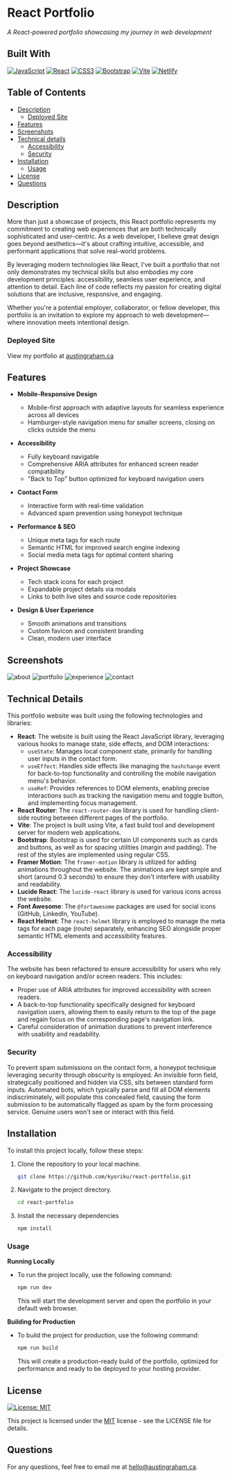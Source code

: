 # React Portfolio
*A React-powered portfolio showcasing my journey in web development*

## Built With
[![JavaScript](https://img.shields.io/badge/JavaScript-F7DF1E.svg?style=for-the-badge&logo=JavaScript&logoColor=black)](https://developer.mozilla.org/en-US/docs/Web/JavaScript)
[![React](https://img.shields.io/badge/React-61DAFB.svg?style=for-the-badge&logo=React&logoColor=black)](https://react.dev/)
[![CSS3](https://img.shields.io/badge/CSS3-1572B6.svg?style=for-the-badge&logo=CSS3&logoColor=white)](https://developer.mozilla.org/en-US/docs/Web/CSS)
[![Bootstrap](https://img.shields.io/badge/bootstrap-%238511FA.svg?style=for-the-badge&logo=bootstrap&logoColor=white)](https://getbootstrap.com/)
[![Vite](https://img.shields.io/badge/vite-%23646CFF.svg?style=for-the-badge&logo=vite&logoColor=white)](https://vitejs.dev/)
[![Netlify](https://img.shields.io/badge/netlify-%23000000.svg?style=for-the-badge&logo=netlify&logoColor=#00C7B7)](https://www.netlify.com/)

## Table of Contents
- [Description](#description)
  - [Deployed Site](#deployed-site)
- [Features](#features)
- [Screenshots](#screenshots)
- [Technical details](#technical-details)
  - [Accessibility](#accessibility)
  - [Security](#security)
- [Installation](#installation)
  - [Usage](#usage)
- [License](#license)
- [Questions](#questions)

## Description
More than just a showcase of projects, this React portfolio represents my commitment to creating web experiences that are both technically sophisticated and user-centric. As a web developer, I believe great design goes beyond aesthetics—it's about crafting intuitive, accessible, and performant applications that solve real-world problems.

By leveraging modern technologies like React, I've built a portfolio that not only demonstrates my technical skills but also embodies my core development principles: accessibility, seamless user experience, and attention to detail. Each line of code reflects my passion for creating digital solutions that are inclusive, responsive, and engaging.

Whether you're a potential employer, collaborator, or fellow developer, this portfolio is an invitation to explore my approach to web development—where innovation meets intentional design.

### Deployed Site
View my portfolio at [austingraham.ca](https://austingraham.ca)

## Features
* **Mobile-Responsive Design**
  * Mobile-first approach with adaptive layouts for seamless experience across all devices
  * Hamburger-style navigation menu for smaller screens, closing on clicks outside the menu

* **Accessibility**
  * Fully keyboard navigable
  * Comprehensive ARIA attributes for enhanced screen reader compatibility
  * "Back to Top" button optimized for keyboard navigation users

* **Contact Form**
  * Interactive form with real-time validation
  * Advanced spam prevention using honeypot technique

* **Performance & SEO**
  * Unique meta tags for each route
  * Semantic HTML for improved search engine indexing
  * Social media meta tags for optimal content sharing

* **Project Showcase**
  * Tech stack icons for each project
  * Expandable project details via modals
  * Links to both live sites and source code repositories

* **Design & User Experience**
  * Smooth animations and transitions
  * Custom favicon and consistent branding
  * Clean, modern user interface

## Screenshots
![about](public/readme-screenshots/about.jpg)
![portfolio](public/readme-screenshots/projects.jpg)
![experience](public/readme-screenshots/experience.jpg)
![contact](public/readme-screenshots/contact.jpg)

## Technical Details
This portfolio website was built using the following technologies and libraries:

* **React**: The website is built using the React JavaScript library, leveraging various hooks to manage state, side effects, and DOM interactions:
   * `useState`: Manages local component state, primarily for handling user inputs in the contact form.
   * `useEffect`: Handles side effects like managing the `hashchange` event for back-to-top functionality and controlling the mobile navigation menu's behavior.
   * `useRef`: Provides references to DOM elements, enabling precise interactions such as tracking the navigation menu and toggle button, and implementing focus management.
* **React Router**: The `react-router-dom` library is used for handling client-side routing between different pages of the portfolio.
* **Vite**: The project is built using Vite, a fast build tool and development server for modern web applications.
* **Bootstrap**: Bootstrap is used for certain UI components such as cards and buttons, as well as for spacing utilities (margin and padding). The rest of the styles are implemented using regular CSS.
* **Framer Motion**: The `framer-motion` library is utilized for adding animations throughout the website. The animations are kept simple and short (around 0.3 seconds) to ensure they don't interfere with usability and readability.
* **Lucide React**: The `lucide-react` library is used for various icons across the website.
* **Font Awesome**: The `@fortawesome` packages are used for social icons (GitHub, LinkedIn, YouTube).
* **React Helmet**: The `react-helmet` library is employed to manage the meta tags for each page (route) separately, enhancing SEO alongside proper semantic HTML elements and accessibility features.

### Accessibility
The website has been refactored to ensure accessibility for users who rely on keyboard navigation and/or screen readers. This includes:

* Proper use of ARIA attributes for improved accessibility with screen readers.
* A back-to-top functionality specifically designed for keyboard navigation users, allowing them to easily return to the top of the page and regain focus on the corresponding page's navigation link.
* Careful consideration of animation durations to prevent interference with usability and readability.

### Security
To prevent spam submissions on the contact form, a honeypot technique leveraging security through obscurity is employed. An invisible form field, strategically positioned and hidden via CSS, sits between standard form inputs. Automated bots, which typically parse and fill all DOM elements indiscriminately, will populate this concealed field, causing the form submission to be automatically flagged as spam by the form processing service. Genuine users won't see or interact with this field.

## Installation
To install this project locally, follow these steps:

1. Clone the repository to your local machine.
    ```bash
    git clone https://github.com/kyoriku/react-portfolio.git
    ```
2. Navigate to the project directory.
    ```bash
    cd react-portfolio
    ```
3. Install the necessary dependencies
    ```bash
    npm install
    ```

### Usage
**Running Locally**
- To run the project locally, use the following command:
  ```bash
  npm run dev
  ```
  This will start the development server and open the portfolio in your default web browser.

**Building for Production**
- To build the project for production, use the following command:
  ```bash
  npm run build
  ```
  This will create a production-ready build of the portfolio, optimized for performance and ready to be deployed to your hosting provider.

## License
[![License: MIT](https://img.shields.io/badge/License-MIT-blue.svg?style=for-the-badge&logo=mit)](https://opensource.org/licenses/MIT)

This project is licensed under the [MIT](https://opensource.org/licenses/MIT) license - see the LICENSE file for details.

## Questions
For any questions, feel free to email me at hello@austingraham.ca.